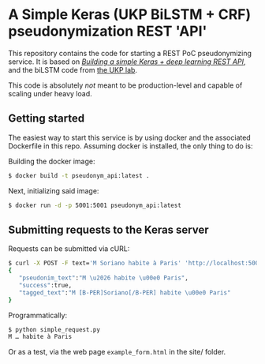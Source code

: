 # A Simple Keras (UKP BiLSTM + CRF) pseudonymization REST 'API'

This repository contains the code for starting a REST PoC pseudonymizing service. It is based on [*Building a simple Keras + deep learning REST API*](https://blog.keras.io/building-a-simple-keras-deep-learning-rest-api.html), and the biLSTM code from [the UKP lab](https://github.com/UKPLab/emnlp2017-bilstm-cnn-crf).

This code is absolutely _not_ meant to be production-level and capable of scaling under heavy load.

## Getting started

The easiest way to start this service is by using docker and the associated Dockerfile in this repo. Assuming docker is installed, the only thing to do is:

Building the docker image:
```sh
$ docker build -t pseudonym_api:latest .
```

Next, initializing said image:

```sh
$ docker run -d -p 5001:5001 pseudonym_api:latest
```


## Submitting requests to the Keras server

Requests can be submitted via cURL:

```sh
$ curl -X POST -F text='M Soriano habite à Paris' 'http://localhost:5001/tag'
{
   "pseudonim_text":"M \u2026 habite \u00e0 Paris",
   "success":true,
   "tagged_text":"M [B-PER]Soriano[/B-PER] habite \u00e0 Paris"
}
```

Programmatically:

```sh
$ python simple_request.py 
M … habite à Paris
```

Or as a test, via the web page ```example_form.html``` in the site/ folder.
